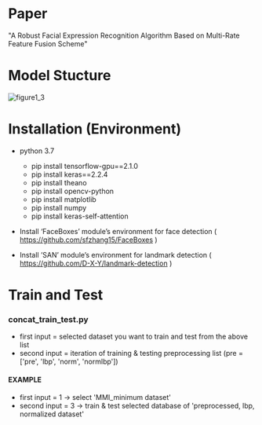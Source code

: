 # Paper
"A Robust Facial Expression Recognition Algorithm Based on Multi-Rate Feature Fusion Scheme"



# Model Stucture
![figure1_3](https://user-images.githubusercontent.com/47851661/129718320-2da7dd87-f1ab-4b85-801a-d49272aaedc9.png)



# Installation (Environment)
- python 3.7

    - pip install tensorflow-gpu==2.1.0
    - pip install keras==2.2.4
    - pip install theano
    - pip install opencv-python
    - pip install matplotlib
    - pip install numpy
    - pip install keras-self-attention
    
- Install ‘FaceBoxes’ module’s environment for face detection
   ( https://github.com/sfzhang15/FaceBoxes )
- Install ’SAN’ module’s environment for landmark detection
   ( https://github.com/D-X-Y/landmark-detection )



# Train and Test
### concat_train_test.py
- first input = selected dataset you want to train and test from the above list
- second input = iteration of training & testing preprocessing list (pre = ['pre', 'lbp', 'norm', 'normlbp'])


#### EXAMPLE
- first input = 1 -> select 'MMI_minimum dataset'
- second input = 3 -> train & test selected database of 'preprocessed, lbp, normalized dataset'
